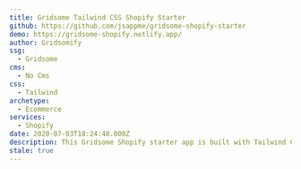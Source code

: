 ```yaml
---
title: Gridsome Tailwind CSS Shopify Starter
github: https://github.com/jsappme/gridsome-shopify-starter
demo: https://gridsome-shopify.netlify.app/
author: Gridsomify
ssg:
  - Gridsome
cms:
  - No Cms
css:
  - Tailwind
archetype:
  - Ecommerce
services:
  - Shopify
date: 2020-07-03T18:24:48.000Z
description: This Gridsome Shopify starter app is built with Tailwind CSS.
stale: true
---
```

